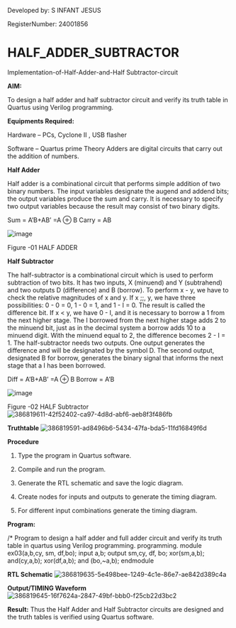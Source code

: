 
Developed by: S INFANT JESUS


RegisterNumber: 24001856

# HALF_ADDER_SUBTRACTOR

Implementation-of-Half-Adder-and-Half Subtractor-circuit

**AIM:**

To design a half adder and half subtractor circuit and verify its truth table in Quartus using Verilog programming.

**Equipments Required:**

Hardware – PCs, Cyclone II , USB flasher 

Software – Quartus prime Theory Adders are digital circuits that carry out the addition of numbers.

**Half Adder**

Half adder is a combinational circuit that performs simple addition of two binary numbers. The input variables designate the augend and addend bits; the output variables produce the sum and carry. It is necessary to specify two output variables because the result may consist of two binary digits.

Sum = A’B+AB’ =A ⊕ B Carry = AB

![image](https://github.com/naavaneetha/HALF_ADDER_SUBTRACTOR/assets/154305477/bd4a0b2c-cdbc-4184-ab08-81578f121e1f)

Figure -01 HALF ADDER

**Half Subtractor**

The half-subtractor is a combinational circuit which is used to perform subtraction of two bits. It has two inputs, X (minuend) and Y (subtrahend) and two outputs D (difference) and B (borrow). To perform x - y, we have to check the relative magnitudes of x and y. If x ;;, y, we have three possibilities: 0 - 0 = 0, 1 - 0 = 1, and 1 - I = 0. The result is called the difference bit. If x < y, we have 0 - I, and it is necessary to borrow a 1 from the next higher stage. The I borrowed from the next higher stage adds 2 to the minuend bit, just as in the decimal system a borrow adds 10 to a minuend digit. With the minuend equal to 2, the difference becomes 2 - I = 1. The half-subtractor needs two outputs. One output generates the difference and will be designated by the symbol D. The second output, designated B for borrow, generates the binary signal that informs the next stage that a I has been borrowed. 

Diff = A’B+AB’ =A ⊕ B
Borrow = A’B

 ![image](https://github.com/naavaneetha/HALF_ADDER_SUBTRACTOR/assets/154305477/d76b099c-513f-4e7c-843a-e2fd028a531a)

Figure -02 HALF Subtractor
![386819611-42f52402-ca97-4d8d-abf6-aeb8f3f486fb](https://github.com/user-attachments/assets/309418a1-4d79-4dce-b4ef-cabc70fc94fb)

**Truthtable**
![386819591-ad8496b6-5434-47fa-bda5-11fd16849f6d](https://github.com/user-attachments/assets/2c47db4f-fef9-475e-976c-6ab2a4abec23)

**Procedure**

1.	Type the program in Quartus software.

2.	Compile and run the program.

3.	Generate the RTL schematic and save the logic diagram.

4.	Create nodes for inputs and outputs to generate the timing diagram.

5.	For different input combinations generate the timing diagram.


**Program:**

/* Program to design a half adder and full adder circuit and verify its truth table in quartus using Verilog programming.
programming. module ex03(a,b,cy, sm, df,bo); input a,b; output sm,cy, df, bo; xor(sm,a,b); and(cy,a,b); xor(df,a,b); and (bo,~a,b); endmodule


**RTL Schematic**
![386819635-5e498bee-1249-4c1e-86e7-ae842d389c4a](https://github.com/user-attachments/assets/91b90c51-43b4-45a5-aa0d-4ec435800f61)

**Output/TIMING Waveform**
![386819645-16f7624a-2847-49bf-bbb0-f25cb22d3bc2](https://github.com/user-attachments/assets/319f3a36-16e0-4246-81fb-66ffc6c31ca2)

**Result:**
Thus the Half Adder and Half Subtractor circuits are designed and the truth tables is verified using Quartus software.
